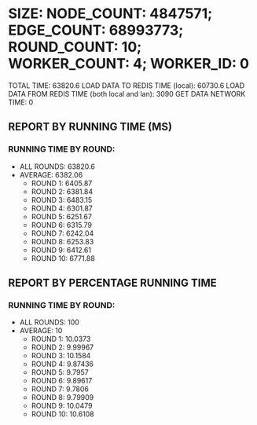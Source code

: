 
# SIZE: NODE_COUNT: 4847571; EDGE_COUNT: 68993773; ROUND_COUNT: 10; WORKER_COUNT: 4; WORKER_ID: 0
 TOTAL TIME: 63820.6
 LOAD DATA TO REDIS TIME (local): 60730.6
 LOAD DATA FROM REDIS TIME (both local and lan): 3090
 GET DATA NETWORK TIME: 0

## REPORT BY RUNNING TIME (MS)

 ### RUNNING TIME BY ROUND:

  + ALL ROUNDS: 63820.6
  + AVERAGE: 6382.06
     + ROUND 1: 6405.87
     + ROUND 2: 6381.84
     + ROUND 3: 6483.15
     + ROUND 4: 6301.87
     + ROUND 5: 6251.67
     + ROUND 6: 6315.79
     + ROUND 7: 6242.04
     + ROUND 8: 6253.83
     + ROUND 9: 6412.61
     + ROUND 10: 6771.88

## REPORT BY PERCENTAGE RUNNING TIME

 ### RUNNING TIME BY ROUND:

  + ALL ROUNDS: 100
  + AVERAGE: 10
     + ROUND 1: 10.0373
     + ROUND 2: 9.99967
     + ROUND 3: 10.1584
     + ROUND 4: 9.87436
     + ROUND 5: 9.7957
     + ROUND 6: 9.89617
     + ROUND 7: 9.7806
     + ROUND 8: 9.79909
     + ROUND 9: 10.0479
     + ROUND 10: 10.6108

